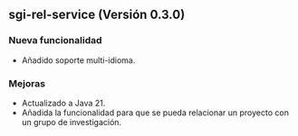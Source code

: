 ## sgi-rel-service (Versión 0.3.0)

### Nueva funcionalidad
* Añadido soporte multi-idioma.

### Mejoras
* Actualizado a Java 21.
* Añadida la funcionalidad para que se pueda relacionar un proyecto con un grupo de investigación.

